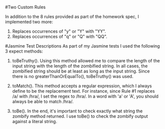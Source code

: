 #Two Custom Rules

In addition to the 8 rules provided as part of the homework spec, I implemented two more:
1. Replaces occurrences of "y" or "Y" with "YY".
2. Replaces occurrences of "q" or "Q" with "QQ".


#Jasmine Test Descriptions
As part of my Jasmine tests I used the following 3 expect methods:

1. toBeTruthy().  Using this method allowed me to compare the length
of the input string with the length of the zombified string.  In all
cases, the zombified string should be at least as long as the input
string.  Since there is no greaterThanOrEqualTo(), toBeTruthy() was
used.

2. toMatch().  This method accepts a regular expression, which I
always define to be the replacement text. For instance, since Rule
\#1 replaces /a/ with /hra/, I set the regex to /hra/.  In a word
with 'a' or 'A', you should always be able to match /hra/.


3. toBe().  In the end, it's important to check exactly what string
the zombify method returned.  I use toBe() to check the zombify
output against a literal string.



